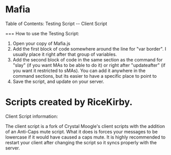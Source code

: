 Mafia
=====
Table of Contents:
Testing Script -- Client Script


===
How to use the Testing Script:

1. Open your copy of Mafia.js
2. Add the first block of code somewhere around the line for "var border". I usually place it right after that group of variables.
3. Add the second block of code in the same section as the command for "slay" (if you want MAs to be able to do it) or right after "updateafter" (if you want it restricted to sMAs). You can add it anywhere in the command sections, but its easier to have a specific place to point to
4. Save the script, and update on your server.

Scripts created by RiceKirby.
===
Client Script information:

The client script is a fork of Crystal Moogle's client scripts with the addition of an Anti-Caps mute script. What it does is forces your messages to be lowercase if it would have caused a caps mute. It is highly recommended to restart your client after changing the script so it syncs properly with the server.
